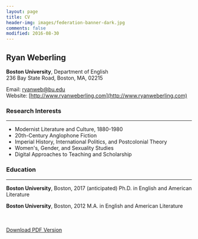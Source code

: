 ```yaml
---
layout: page
title: CV
header-img: images/federation-banner-dark.jpg
comments: false
modified: 2016-08-30
---
```


## Ryan Weberling

**Boston University**, Department of English  
236 Bay State Road, Boston, MA, 02215  

Email: ryanweb@bu.edu  
Website: [http://www.ryanweberling.com](http://www.ryanweberling.com)  


### Research Interests
-----

- Modernist Literature and Culture, 1880-1980
- 20th-Century Anglophone Fiction
- Imperial History, International Politics, and Postcolonial Theory
- Women's, Gender, and Sexuality Studies
- Digital Approaches to Teaching and Scholarship

### Education
-----

**Boston University**, Boston, 2017 (anticipated)
Ph.D. in English and American Literature

**Boston University**, Boston, 2012
M.A. in English and American Literature

<div markdown="0">
    <br><br>
    <a href="{{ site.url }}/downloads/CV.pdf" class="btn btn-success">Download PDF Version</a>
</div>


